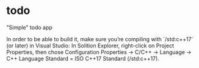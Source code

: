 ﻿# todo
"Simple" todo app

In order to be able to build it, make sure you’re compiling with ´/std:c++17´ (or later) in Visual Studio:
In Solition Explorer, right-click on Project Properties, then chose Configuration Properties → C/C++ → Language → C++ Language Standard = ISO C++17 Standard (/std:c++17).